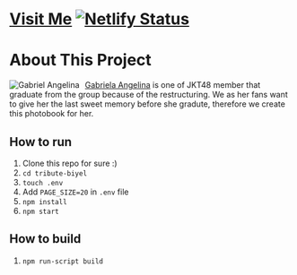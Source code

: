 # [Visit Me](http://gabriel-angelina.my.id/) [![Netlify Status](https://api.netlify.com/api/v1/badges/98f89750-1c32-4fef-9c9f-db6eef4df63f/deploy-status)](https://app.netlify.com/sites/gabriel-angelina/deploys)

# About This Project
<img src="https://upload.wikimedia.org/wikipedia/commons/thumb/f/fc/Gabriel_Angelina_at_JKT48_Team_T_Circus_Part_3_Bandung.jpg/898px-Gabriel_Angelina_at_JKT48_Team_T_Circus_Part_3_Bandung.jpg"
     alt="Gabriel Angelina"
     style="float: left; margin-right: 10px;" />

[Gabriela Angelina](http://stage48.net/wiki/index.php/Gabriel_Angelina) is one of JKT48 member that graduate from the group because of the restructuring. We as her fans want to give her the last sweet memory before she gradute, therefore we create this photobook for her.

## How to run
1. Clone this repo for sure :)
2. `cd tribute-biyel`
3. `touch .env`
4. Add `PAGE_SIZE=20` in `.env` file
5. `npm install`
6. `npm start`

## How to build
1. `npm run-script build`